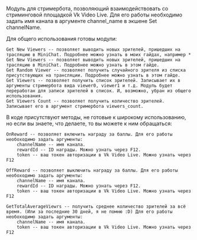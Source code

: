 Модуль для стримербота, позволяющий взаимодействовать со стриминговой площадкой Vk Video Live. Для его работы необходимо задать имя канала в аргументе channel_name в экшене Set channelName.

Для общего использования готовы модули:

    Get New Viewers -- позволяет выводить новых зрителей, пришедших на трасляцию в MiniChat. Подробнее можно узнать в моих гайдах, например * Get New Viewers -- позволяет выводить новых зрителей, пришедших на трасляцию в MiniChat. Подробнее можно узнать в этом гайде.
    Get Random Viewer -- позволяет получить случайного зрителя из списка присутствующих на трансляции. Подробнее можно узнать в этом гайде.
    Get Viewers -- позволяет получить список зрителей. Записывает их в аргументы стримербота вида viewer0, viewer1 и т.д. Модуль будет переработан для записи зрителей в список. И, возможно, убран из общего использования.
    Get Viewers Count -- позволяет получить количество зрителей. Записывает его в аргумент стримербота viewers_count.

В коде присутствуют методы, не готовые к широкому использованию, но если вы знаете, что делаете, то вы можете к ним обращаться:

    OnReward -- позволяет включить награду за баллы. Для его работы необоходимо задать аргументы:
        channelName -- имя канала.
        rewardId -- ID награды. Можно узнать через F12.
        token -- ваш токен авторизации в Vk Video Live. Можно узнать через F12

    OffReward -- позволяет выключить награду за баллы. Для его работы необоходимо задать аргументы:
        channelName -- имя канала.
        rewardId -- ID награды. Можно узнать через F12.
        token -- ваш токен авторизации в Vk Video Live. Можно узнать через F12

    GetTotalAverageViewrs -- получить среднее количество зрителей за всё время. (Или за последние 30 дней, я не помню :D) Для его работы необоходимо задать аргументы:
        channelName -- имя канала.
        token -- ваш токен авторизации в Vk Video Live. Можно узнать через F12

